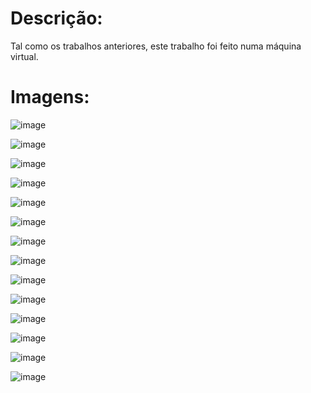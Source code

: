 <h1>Descrição:</h1>

<p>Tal como os trabalhos anteriores, este trabalho foi feito numa máquina virtual.</p>

<h1>Imagens:</h1>

![image](/screenshots/menu.png?raw=true "Menu")

![image](/screenshots/opcoes.png?raw=true "Opções")

![image](/screenshots/entrada.png?raw=true "Entrada do 1º nível")

![image](/screenshots/chave.png?raw=true "Chave")

![image](/screenshots/obstaculo.png?raw=true "Obstáculo do 1º nível")

![image](/screenshots/checkpoint.png?raw=true "Checkpoint do 1º nível")

![image](/screenshots/caixas_destruidas.png?raw=true "Objetos destruídos")

![image](/screenshots/subir.png?raw=true "Subir em plataformas")

![image](/screenshots/saida.png?raw=true "Saída do 1º nível")

![image](/screenshots/inicio_floresta.png?raw=true "Início do 2º nível")

![image](/screenshots/obstaculo_floresta.png?raw=true "Obstáculo do 2º nível")

![image](/screenshots/checkpoint_floresta.png?raw=true "Checkpoint do 2º nível")

![image](/screenshots/fim.png?raw=true "Jogo completado")

![image](/screenshots/creditos.png?raw=true "Créditos")
